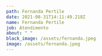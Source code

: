 ```yaml
---
path: Fernanda Pertile
date: 2021-08-31T14:11:49.218Z
name: Fernanda Pertile
job: Atendimento
about: " "
black_image: /assets/fernanda.jpeg
image: /assets/fernanda.jpeg
---
```

